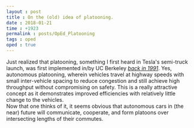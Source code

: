 ```yaml
---
layout : post
title : On the (old) idea of platooning.
date : 2018-01-21
time : +1923
permalink : posts/OpEd_Platooning
tags : oped
oped : true
---
```


Just realized that platooning, something I first heard in Tesla's semi-truck launch, was first implemented in/by UC Berkeley *[back in 1991](http://people.eecs.berkeley.edu/~varaiya/papers_ps.dir/SmartCars.pdf)*. Yes, autonomous platooning, wherein  vehicles travel at highway speeds with small inter-vehicle spacing to reduce congestion and still achieve high throughput without compromising on safety. This is a really attractive concept as it demonstrates improved efficiencies with relatively little change to the vehicles.    
Now that one thinks of it, it seems obvious that autonomous cars in (the near) future will communicate, cooperate, and form platoons over intersecting lengths of their commutes. 
